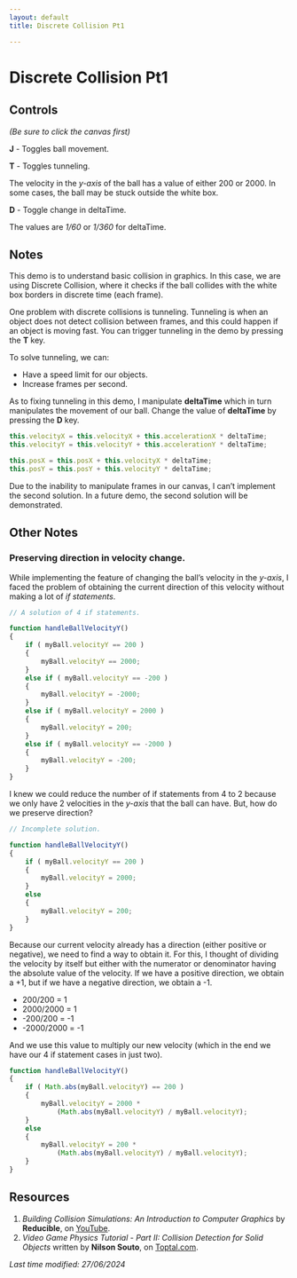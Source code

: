 ```yaml
---
layout: default
title: Discrete Collision Pt1

---
```


# Discrete Collision Pt1

<html>
<canvas id = "gameCanvas" width = "740" height = "480"></canvas>
    <script type = "application/javascript" src = "/assets/js/discreteCollisionPt1.js"> </script>
</html>

## Controls
_(Be sure to click the canvas first)_

**J** - Toggles ball movement.

**T** - Toggles tunneling.

The velocity in the _y-axis_ of the ball has a value of either 200 or 2000.
In some cases, the ball may be stuck outside the white box.

**D** - Toggle change in deltaTime. 

The values are _1/60_ or _1/360_ for deltaTime.

## Notes
This demo is to understand basic collision in graphics. In this case, we are using Discrete
Collision, where it checks if the ball collides with the white box borders in discrete time
(each frame).

One problem with discrete collisions is tunneling. Tunneling is when an object does not detect
collision between frames, and this could happen if an object is moving fast. You can trigger
tunneling in the demo by pressing the **T** key.

To solve tunneling, we can:
* Have a speed limit for our objects.
* Increase frames per second.

As to fixing tunneling in this demo, I manipulate **deltaTime** which in turn manipulates the
movement of our ball. Change the value of **deltaTime** by pressing the **D** key.

``` js
this.velocityX = this.velocityX + this.accelerationX * deltaTime;
this.velocityY = this.velocityY + this.accelerationY * deltaTime;

this.posX = this.posX + this.velocityX * deltaTime;
this.posY = this.posY + this.velocityY * deltaTime;
```

Due to the inability to manipulate frames in our canvas, I can’t implement the second solution.
In a future demo, the second solution will be demonstrated.


## Other Notes
### Preserving direction in velocity change.
While implementing the feature of changing the ball’s velocity in the _y-axis_, I faced the
problem of obtaining the current direction of this velocity without making a lot of _if statements_.

``` js
// A solution of 4 if statements.

function handleBallVelocityY()
{
    if ( myBall.velocityY == 200 ) 
    {
        myBall.velocityY == 2000;
    }
    else if ( myBall.velocityY == -200 )
    {
        myBall.velocityY = -2000;
    } 
    else if ( myBall.velocityY = 2000 )
    {
        myBall.velocityY = 200;
    }
    else if ( myBall.velocityY == -2000 )
    {
        myBall.velocityY = -200;
    }
}
```

I knew we could reduce the number of if statements from 4 to 2 because we only have 2 velocities
in the _y-axis_ that the ball can have. But, how do we preserve direction?

``` js
// Incomplete solution.

function handleBallVelocityY()
{
    if ( myBall.velocityY == 200 )
    {
        myBall.velocityY = 2000;
    }
    else
    {
        myBall.velocityY = 200;
    }
}
```

Because our current velocity already has a direction (either positive or negative),
we need to find a way to obtain it. For this, I thought of dividing the velocity by itself but
either with the numerator or denominator having the absolute value of the velocity. If we have a
positive direction, we obtain a +1, but if we have a negative direction, we obtain a -1. 

* 200/200 = 1
* 2000/2000 = 1
* -200/200 = -1
* -2000/2000 = -1

And we use this value to multiply our new velocity (which in the end we have our 4 if statement 
cases in just two).

``` js
function handleBallVelocityY()
{
    if ( Math.abs(myBall.velocityY) == 200 ) 
    {
        myBall.velocityY = 2000 *
            (Math.abs(myBall.velocityY) / myBall.velocityY);
    }
    else 
    {
        myBall.velocityY = 200 *
            (Math.abs(myBall.velocityY) / myBall.velocityY);
    } 
}
```

## Resources
1. _Building Collision Simulations: An Introduction to Computer Graphics_ by **Reducible**, on [YouTube](https://www.youtube.com/watch?v=eED4bSkYCB8&t).
2. _Video Game Physics Tutorial - Part II: Collision Detection for Solid Objects_ written by **Nilson Souto**, on [Toptal.com](https://www.toptal.com/game/video-game-physics-part-ii-collision-detection-for-solid-objects). 


_Last time modified: 27/06/2024_
